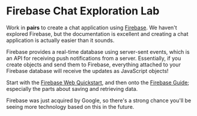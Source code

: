 # Firebase Chat Exploration Lab

Work in **pairs** to create a chat application using [Firebase](https://www.firebase.com/). We haven't explored Firebase, but the documentation is excellent and creating a chat application is actually easier than it sounds. 

Firebase provides a real-time database using server-sent events, which is an API for receiving push notifications from a server. Essentially, if you create objects and send them to Firebase, everything attached to your Firebase database will receive the updates as JavaScript objects!

Start with the [Firebase Web Quickstart](https://www.firebase.com/docs/web/quickstart.html), and then onto the [Firebase Guide](https://www.firebase.com/docs/web/guide/); especially the parts about saving and retrieving data.

Firebase was just acquired by Google, so there's a strong chance you'll be seeing more technology based on this in the future. 
